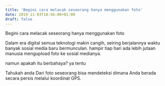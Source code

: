 ```yaml
---
title: 'Begini cara melacak seseorang hanya menggunakan foto'
date: 2019-11-03T18:56:00+01:00
draft: false
---
```


  
  
  
  
  
  
  
Begini cara melacak seseorang hanya menggunakan foto  
  
Dalam era digital semua teknologi makin cangih, seiring berjalannya waktu banyak sosial media baru bermunculan. hampir tiap hari ada lebih jutaan manusia mengupload foto ke sosial medianya.  
  
namun apakah itu berbahaya? ya tentu  
  
  
  
Tahukah anda Dari foto seseorang bisa mendeteksi dimana Anda berada secara persis melalui koordinat GPS.